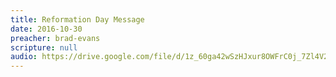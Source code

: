 ```yaml
---
title: Reformation Day Message
date: 2016-10-30
preacher: brad-evans
scripture: null
audio: https://drive.google.com/file/d/1z_60ga42wSzHJxur8OWFrC0j_7Zl4V29/view
---
```

